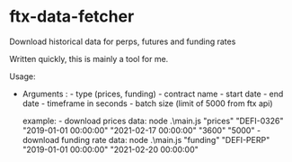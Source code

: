 # ftx-data-fetcher
Download historical data for perps, futures and funding rates

Written quickly, this is mainly a tool for me.

Usage:
  - Arguments : 
        - type (prices, funding)
        - contract name
        - start date
        - end date
        - timeframe in seconds
        - batch size (limit of 5000 from ftx api)
        
      example:
        - download prices data:
              node .\main.js "prices" "DEFI-0326" "2019-01-01 00:00:00" "2021-02-17 00:00:00" "3600" "5000"
        - download funding rate data:
              node .\main.js "funding" "DEFI-PERP" "2019-01-01 00:00:00" "2021-02-20 00:00:00"
      
      
